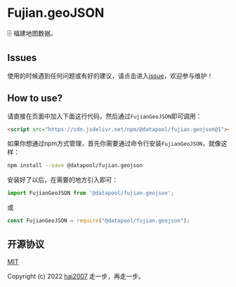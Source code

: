 # Fujian.geoJSON
🗄️ 福建地图数据。

## Issues
使用的时候遇到任何问题或有好的建议，请点击进入[issue](https://github.com/hai2007/datapool/issues)，欢迎参与维护！

## How to use?

请直接在页面中加入下面这行代码，然后通过```FujianGeoJSON```即可调用：

```html
<script src="https://cdn.jsdelivr.net/npm/@datapool/fujian.geojson@1"></script>
```

如果你想通过npm方式管理，首先你需要通过命令行安装``````FujianGeoJSON``````，就像这样：

```bash
npm install --save @datapool/fujian.geojson
```

安装好了以后，在需要的地方引入即可：

```js
import FujianGeoJSON from '@datapool/fujian.geojson';
```

或

```js
const FujianGeoJSON = require("@datapool/fujian.geojson");
```

开源协议
---------------------------------------
[MIT](https://github.com/hai2007/datapool/blob/master/LICENSE)

Copyright (c) 2022 [hai2007](https://hai2007.gitee.io/sweethome/) 走一步，再走一步。
